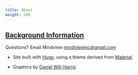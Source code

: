 ```yaml
---
title: About
weight: 200
---
```


## [Background Information](https://www.blog.pythonlibrary.org/2017/11/06/pydev-of-the-week-bruce-eckel/)

Questions? Email Mindview <mindviewinc@gmail.com>

+ Site built with
<a href="https://www.gohugo.io" target="_blank">Hugo</a>, using a theme derived from
<a href="http://github.com/digitalcraftsman/hugo-material-docs" target="_blank">Material</a>.

+ Graphics by <a href="http://www.Will-Harris.com">Daniel Will-Harris</a>
